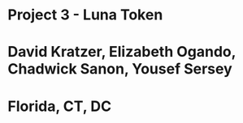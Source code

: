 # Project 3 - Luna Token

# David Kratzer, Elizabeth Ogando, Chadwick Sanon, Yousef Sersey

# Florida, CT, DC